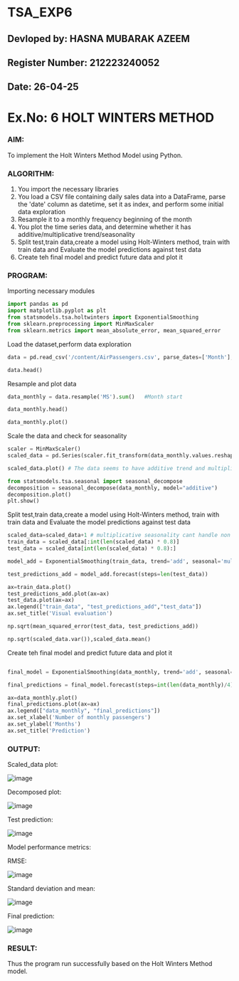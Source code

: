 # TSA_EXP6
## Devloped by: HASNA MUBARAK AZEEM
## Register Number: 212223240052
## Date: 26-04-25

# Ex.No: 6                   HOLT WINTERS METHOD

### AIM:
To implement the Holt Winters Method Model using Python.

### ALGORITHM:
1. You import the necessary libraries
2. You load a CSV file containing daily sales data into a DataFrame, parse the 'date' column as datetime, set it as index, and perform some initial data exploration
3. Resample it to a monthly frequency beginning of the month
4. You plot the time series data, and determine whether it has additive/multiplicative trend/seasonality
5. Split test,train data,create a model using Holt-Winters method, train with train data and Evaluate the model  predictions against test data
6. Create teh final model and predict future data and plot it

### PROGRAM:

Importing necessary modules

```py
import pandas as pd
import matplotlib.pyplot as plt
from statsmodels.tsa.holtwinters import ExponentialSmoothing
from sklearn.preprocessing import MinMaxScaler
from sklearn.metrics import mean_absolute_error, mean_squared_error
```

Load the dataset,perform data exploration
```py
data = pd.read_csv('/content/AirPassengers.csv', parse_dates=['Month'],index_col='Month')

data.head()
```

Resample and plot data

```py
data_monthly = data.resample('MS').sum()   #Month start

data_monthly.head()

data_monthly.plot()
```

Scale the data and check for seasonality

```py
scaler = MinMaxScaler()
scaled_data = pd.Series(scaler.fit_transform(data_monthly.values.reshape(-1, 1)).flatten(),index=data_monthly.index)

scaled_data.plot() # The data seems to have additive trend and multiplicative seasonality

from statsmodels.tsa.seasonal import seasonal_decompose
decomposition = seasonal_decompose(data_monthly, model="additive")
decomposition.plot()
plt.show()
```

Split test,train data,create a model using Holt-Winters method, train with train data and Evaluate the model predictions against test data

```py
scaled_data=scaled_data+1 # multiplicative seasonality cant handle non postive values, yes even zeros
train_data = scaled_data[:int(len(scaled_data) * 0.8)]
test_data = scaled_data[int(len(scaled_data) * 0.8):]

model_add = ExponentialSmoothing(train_data, trend='add', seasonal='mul').fit()

test_predictions_add = model_add.forecast(steps=len(test_data))

ax=train_data.plot()
test_predictions_add.plot(ax=ax)
test_data.plot(ax=ax)
ax.legend(["train_data", "test_predictions_add","test_data"])
ax.set_title('Visual evaluation')

np.sqrt(mean_squared_error(test_data, test_predictions_add))

np.sqrt(scaled_data.var()),scaled_data.mean()

```

Create teh final model and predict future data and plot it

```py

final_model = ExponentialSmoothing(data_monthly, trend='add', seasonal='mul', seasonal_periods=12).fit()

final_predictions = final_model.forecast(steps=int(len(data_monthly)/4)) #for next year

ax=data_monthly.plot()
final_predictions.plot(ax=ax)
ax.legend(["data_monthly", "final_predictions"])
ax.set_xlabel('Number of monthly passengers')
ax.set_ylabel('Months')
ax.set_title('Prediction')

```

### OUTPUT:
 
Scaled_data plot:

![image](https://github.com/user-attachments/assets/21264e15-6788-484b-9a87-5f1cc66ee048)

Decomposed plot:

![image](https://github.com/user-attachments/assets/8bdae780-cc4e-45ef-b1fa-13cc3082f7b1)


Test prediction:

![image](https://github.com/user-attachments/assets/4a094ac2-4048-4469-a6f1-80ae4245cc10)


Model performance metrics:

RMSE:

![image](https://github.com/user-attachments/assets/a87aec71-8193-43d7-a4a6-7707406c4bdb)


Standard deviation and mean:

![image](https://github.com/user-attachments/assets/fd8e3b48-b00f-4ded-ab21-42f31b536fb4)


Final prediction:

![image](https://github.com/user-attachments/assets/ae68bb7b-ead1-4b8e-85a4-e3203eb0878b)


### RESULT:
Thus the program run successfully based on the Holt Winters Method model.
